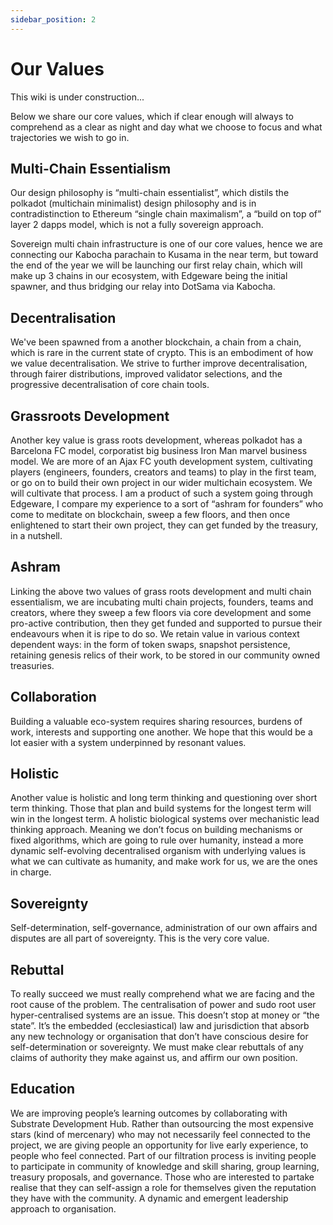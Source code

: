 ```yaml
---
sidebar_position: 2
---
```


# Our Values

This wiki is under construction...

Below we share our core values, which if clear enough will always to comprehend as a clear as night and day what we choose to focus and what trajectories we wish to go in.

## Multi-Chain Essentialism
Our design philosophy is “multi-chain essentialist”, which distils the polkadot (multichain minimalist) design philosophy and is in contradistinction to Ethereum “single chain maximalism”, a “build on top of” layer 2 dapps model, which is not a fully sovereign approach. 

Sovereign multi chain infrastructure is one of our core values, hence we are connecting our Kabocha parachain to Kusama in the near term, but toward the end of the year we will be launching our first relay chain, which will make up 3 chains in our ecosystem, with Edgeware being the initial spawner, and thus bridging our relay into DotSama via Kabocha. 

## Decentralisation
We've been spawned from a another blockchain, a chain from a chain, which is rare in the current state of crypto. This is an embodiment of how we value decentralisation. We strive to further improve decentralisation, through fairer distributions, improved validator selections, and the progressive decentralisation of core chain tools. 

## Grassroots Development
Another key value is grass roots development, whereas polkadot has a Barcelona FC model, corporatist big business Iron Man marvel business model. We are more of an Ajax FC youth development system, cultivating players (engineers, founders, creators and teams) to play in the first team, or go on to build their own project in our wider multichain ecosystem. We will cultivate that process. I am a product of such a system going through Edgeware, I compare my experience to a sort of “ashram for founders” who come to meditate on blockchain, sweep a few floors, and then once enlightened to start their own project, they can get funded by the treasury, in a nutshell.

## Ashram
Linking the above two values of grass roots development and multi chain essentialism, we are incubating multi chain projects, founders, teams and creators, where they sweep a few floors via core development and some pro-active contribution, then they get funded and supported to pursue their endeavours when it is ripe to do so. We retain value in various context dependent ways: in the form of token swaps, snapshot persistence, retaining genesis relics of their work, to be stored in our community owned treasuries.

## Collaboration
Building a valuable eco-system requires sharing resources, burdens of work, interests and supporting one another. We hope that this would be a lot easier with a system underpinned by resonant values. 

## Holistic
Another value is holistic and long term thinking and questioning over short term thinking. Those that plan and build systems for the longest term will win in the longest term. A holistic biological systems over mechanistic lead thinking approach. Meaning we don’t focus on building mechanisms or fixed algorithms, which are going to rule over humanity, instead a more dynamic self-evolving decentralised organism with underlying values is what we can cultivate as humanity, and make work for us, we are the ones in charge. 

## Sovereignty 
Self-determination, self-governance, administration of our own affairs and disputes are all part of sovereignty. This is the very core value.

## Rebuttal 
To really succeed we must really comprehend what we are facing and the root cause of the problem. The centralisation of power and sudo root user hyper-centralised systems are an issue. This doesn’t stop at money or “the state”. It’s the embedded (ecclesiastical) law and jurisdiction that absorb any new technology or organisation that don’t have conscious desire for self-determination or sovereignty. We must make clear rebuttals of any claims of authority they make against us, and affirm our own position.  

## Education
We are improving people’s learning outcomes by collaborating with Substrate Development Hub. 
Rather than outsourcing the most expensive stars (kind of mercenary) who may not necessarily feel connected to the project, we are giving people an opportunity for live early experience, to people who feel connected. Part of our filtration process is inviting people to participate in community of knowledge and skill sharing, group learning, treasury proposals, and governance. Those who are interested to partake realise that they can self-assign a role for themselves given the reputation they have with the community. A dynamic and emergent leadership approach to organisation. 
